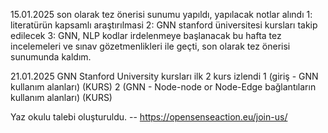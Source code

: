 15.01.2025
son olarak tez önerisi sunumu yapıldı, yapılacak notlar alındı
1: literatürün kapsamlı araştırılmasi
2: GNN stanford üniversitesi kursları takip edilecek
3: GNN, NLP kodlar irdelenmeye başlanacak
bu hafta tez incelemeleri ve sınav gözetmenlikleri ile geçti, son olarak tez önerisi sunumunda kaldım.

21.01.2025
GNN Stanford University kursları ilk 2 kurs izlendi
1 (giriş - GNN kullanım alanları) (KURS)
2 (GNN - Node-node or Node-Edge bağlantıların kullanım alanları) (KURS)

Yaz okulu talebi oluşturuldu. -- https://opensenseaction.eu/join-us/

